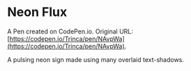 # Neon Flux

A Pen created on CodePen.io. Original URL: [https://codepen.io/Trinca/pen/NAvpWa](https://codepen.io/Trinca/pen/NAvpWa).

A pulsing neon sign made using many overlaid text-shadows. 
